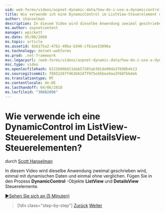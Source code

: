 ```yaml
---
uid: web-forms/videos/aspnet-dynamic-data/how-do-i-use-a-dynamiccontrol-in-listview-and-detailsview-controls
title: Wie verwende ich eine DynamicControl im ListView-Steuerelement und DetailsView-Steuerelementen? | Microsoft-Dokumentation
author: shanselman
description: In diesem Video wird dieselbe Anwendung zweimal geschrieben wird, einmal mit dynamischen Daten und einmal ohne verglichen. Im Prozess, Hinzufügen von DynamicControl-Objekten zu ListView ein...
ms.author: aspnetcontent
manager: wpickett
ms.date: 05/08/2008
ms.topic: article
ms.assetid: 816175a2-47b1-49ba-b346-cfb1ee33096a
ms.technology: dotnet-webforms
ms.prod: .net-framework
msc.legacyurl: /web-forms/videos/aspnet-dynamic-data/how-do-i-use-a-dynamiccontrol-in-listview-and-detailsview-controls
msc.type: video
ms.openlocfilehash: 6221600b811dab57265ab301de90da37698bde13
ms.sourcegitcommit: f8852267f463b62d7f975e56bea9aa3f68fbbdeb
ms.translationtype: MT
ms.contentlocale: de-DE
ms.lasthandoff: 04/06/2018
ms.locfileid: "30882896"
---
```

<a name="how-do-i-use-a-dynamiccontrol-in-listview-and-detailsview-controls"></a>Wie verwende ich eine DynamicControl im ListView-Steuerelement und DetailsView-Steuerelementen?
====================
durch [Scott Hanselman](https://github.com/shanselman)

In diesem Video wird dieselbe Anwendung zweimal geschrieben wird, einmal mit dynamischen Daten und einmal ohne verglichen. Fügen Sie in den Prozess **DynamicControl** -Objekte **ListView** und **DetailsView** Steuerelemente.

[&#9654;Sehen Sie sich an (5 Minuten)](https://channel9.msdn.com/Blogs/ASP-NET-Site-Videos/how-do-i-use-a-dynamiccontrol-in-listview-and-detailsview-controls)

> [!div class="step-by-step"]
> [Zurück](how-do-i-display-unknown-datatypes.md)
> [Weiter](getting-started-with-dynamic-data.md)

